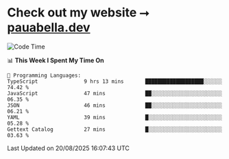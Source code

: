 # Check out my website ⭢ [pauabella.dev](https://pauabella.dev)

<!--START_SECTION:waka-->
![Code Time](http://img.shields.io/badge/Code%20Time-4%2C712%20hrs%2058%20mins-blue)

📊 **This Week I Spent My Time On** 

```text
💬 Programming Languages: 
TypeScript               9 hrs 13 mins       ███████████████████░░░░░░   74.42 % 
JavaScript               47 mins             ██░░░░░░░░░░░░░░░░░░░░░░░   06.35 % 
JSON                     46 mins             ██░░░░░░░░░░░░░░░░░░░░░░░   06.21 % 
YAML                     39 mins             █░░░░░░░░░░░░░░░░░░░░░░░░   05.28 % 
Gettext Catalog          27 mins             █░░░░░░░░░░░░░░░░░░░░░░░░   03.63 % 
```


 Last Updated on 20/08/2025 16:07:43 UTC
<!--END_SECTION:waka-->
